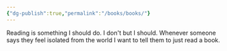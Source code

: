 ```yaml
---
{"dg-publish":true,"permalink":"/books/books/"}
---
```


Reading is something I should do. I don't but I should. Whenever someone says they feel isolated from the world I want to tell them to just read a book. 